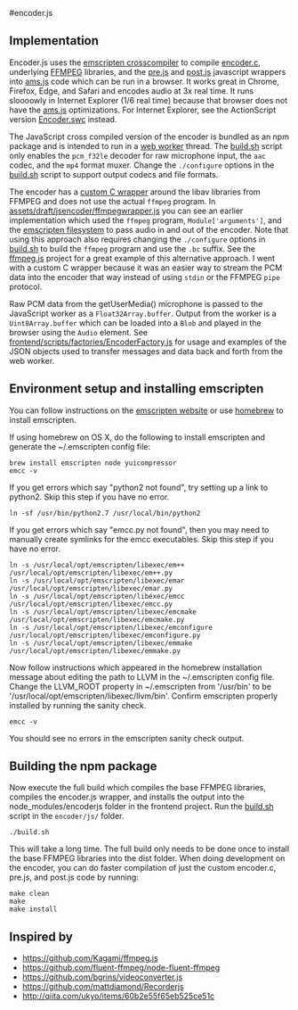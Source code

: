 #encoder.js

## Implementation

Encoder.js uses the [emscripten crosscompiler](http://kripken.github.io/emscripten-site) to compile [encoder.c](/encoder/c/encoder.c),
underlying [FFMPEG](https://ffmpeg.org) libraries, and the [pre.js](/encoder/js/pre.js) and [post.js](/encoder/js/post.js) javascript wrappers
into [ams.js](http://asmjs.org) code which can be run in a browser.
It works great in Chrome, Firefox, Edge, and Safari and encodes audio at 3x real time.
It runs sloooowly in Internet Explorer (1/6 real time) because that browser does not have the [ams.js](http://asmjs.org) optimizations.
For Internet Explorer, see the ActionScript version [Encoder.swc](/encoder/as3/README.md) instead.

The JavaScript cross compiled version of the encoder is bundled as an npm package and is intended to run in a
[web worker](https://developer.mozilla.org/en-US/docs/Web/API/Web_Workers_API/Using_web_workers) thread.
The [build.sh](/encoder/js/build.sh) script only enables the `pcm_f32le` decoder for raw microphone input, the `aac` codec, and the `mp4` format muxer.
Change the `./configure` options in the [build.sh](/encoder/js/build.sh) script to support output codecs and file formats.

The encoder has a [custom C wrapper](/encoder/c/encoder.c) around the libav libraries from FFMPEG and does not use the actual `ffmpeg` program.
In [assets/draft/jsencoder/ffmpegwrapper.js](/assets/draft/jsencoder/ffmpegwrapper.js)
you can see an earlier implementation which used the `ffmpeg` program, `Module['arguments']`,
and the [emscripten filesystem](http://kripken.github.io/emscripten-site/docs/api_reference/Filesystem-API.html)
to pass audio in and out of the encoder.
Note that using this approach also requires changing the `./configure` options in [build.sh](/encoder/js/build.sh)
to build the `ffmpeg` program and use the `.bc` suffix.
See the [ffmpeg.js](https://github.com/Kagami/ffmpeg.js) project for a great example of this alternative approach.
I went with a custom C wrapper because it was an easier way to stream the PCM data into the encoder that way instead of using `stdin`
or the FFMPEG `pipe` protocol.

Raw PCM data from the getUserMedia() microphone is passed to the JavaScript worker as a `Float32Array.buffer`.
Output from the worker is a `Uint8Array.buffer` which can be loaded into a `Blob` and played in the browser using the `Audio` element.
See [frontend/scripts/factories/EncoderFactory.js](/frontend/scripts/factories/EncoderFactory.js)
for usage and examples of the JSON objects used to transfer messages and data back and forth from the web worker.

## Environment setup and installing emscripten

You can follow instructions on the [emscripten website](http://kripken.github.io/emscripten-site/docs/getting_started/downloads.html)
or use [homebrew](http://brew.sh) to install emscripten.

If using homebrew on OS X, do the following to install emscripten and generate the ~/.emscripten config file:
```
brew install emscripten node yuicompressor
emcc -v
```

If you get errors which say "python2 not found", try setting up a link to python2.
Skip this step if you have no error.
```
ln -sf /usr/bin/python2.7 /usr/local/bin/python2
```

If you get errors which say "emcc.py not found", then you may need to manually create symlinks for the emcc executables.
Skip this step if you have no error.
```
ln -s /usr/local/opt/emscripten/libexec/em++ /usr/local/opt/emscripten/libexec/em++.py
ln -s /usr/local/opt/emscripten/libexec/emar /usr/local/opt/emscripten/libexec/emar.py
ln -s /usr/local/opt/emscripten/libexec/emcc /usr/local/opt/emscripten/libexec/emcc.py
ln -s /usr/local/opt/emscripten/libexec/emcmake /usr/local/opt/emscripten/libexec/emcmake.py
ln -s /usr/local/opt/emscripten/libexec/emconfigure /usr/local/opt/emscripten/libexec/emconfigure.py
ln -s /usr/local/opt/emscripten/libexec/emmake /usr/local/opt/emscripten/libexec/emmake.py
```

Now follow instructions which appeared in the homebrew installation message about editing the path to LLVM in the ~/.emscripten config file.
Change the LLVM_ROOT property in ~/.emscripten from '/usr/bin' to be '/usr/local/opt/emscripten/libexec/llvm/bin'.
Confirm emscripten properly installed by running the sanity check.

```
emcc -v
```

You should see no errors in the emscripten sanity check output.

## Building the npm package

Now execute the full build which compiles the base FFMPEG libraries, compiles the encoder.js wrapper,
and installs the output into the node_modules/encoderjs folder in the frontend project.
Run the [build.sh](/encoder/js/build.sh) script in the `encoder/js/` folder.
```
./build.sh
```

This will take a long time.
The full build only needs to be done once to install the base FFMPEG libraries into the dist folder.
When doing development on the encoder, you can do faster compilation of just the custom encoder.c, pre.js, and post.js code by running:
```
make clean
make
make install
```

## Inspired by
* https://github.com/Kagami/ffmpeg.js
* https://github.com/fluent-ffmpeg/node-fluent-ffmpeg
* https://github.com/bgrins/videoconverter.js
* https://github.com/mattdiamond/Recorderjs
* http://qiita.com/ukyo/items/60b2e55f65eb525ce51c